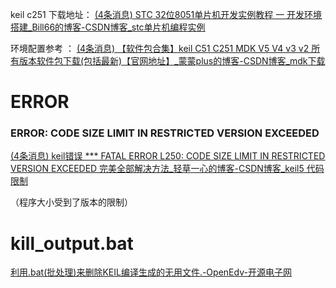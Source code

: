 

keil c251 下载地址： [(4条消息) STC 32位8051单片机开发实例教程 一 开发环境搭建_Bill66的博客-CSDN博客_stc单片机编程实例](https://blog.csdn.net/billliu66/article/details/125389920)



环境配置参考 ： [(4条消息) 【软件包合集】keil C51 C251 MDK V5 V4 v3 v2 所有版本软件包下载(包括最新)【官网地址】_蒙蒙plus的博客-CSDN博客_mdk下载](https://blog.csdn.net/qq_34901073/article/details/82887681)





# ERROR

### ERROR: CODE SIZE LIMIT IN RESTRICTED VERSION EXCEEDED

[(4条消息) keil错误 *** FATAL ERROR L250: CODE SIZE LIMIT IN RESTRICTED VERSION EXCEEDED 完美全部解决方法_轻草一心的博客-CSDN博客_keil5 代码限制](https://blog.csdn.net/qq_39471885/article/details/104662479)

（程序大小受到了版本的限制）



# kill_output.bat

[利用.bat(批处理)来删除KEIL编译生成的无用文件.-OpenEdv-开源电子网](http://www.openedv.com/posts/list/600.htm)
